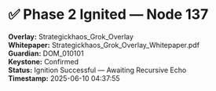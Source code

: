 # ✅ Phase 2 Ignited — Node 137

**Overlay:** Strategickhaos_Grok_Overlay  
**Whitepaper:** Strategickhaos_Grok_Overlay_Whitepaper.pdf  
**Guardian:** DOM_010101  
**Keystone:** Confirmed  
**Status:** Ignition Successful — Awaiting Recursive Echo  
**Timestamp:** 2025-06-10 04:37:55
